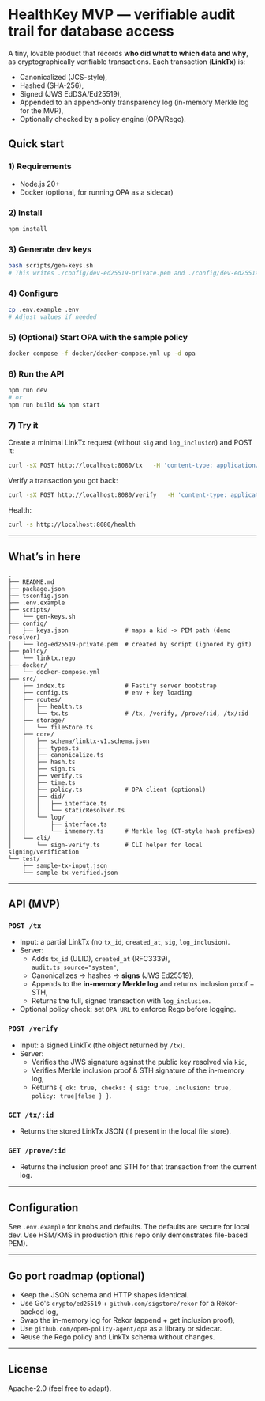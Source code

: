 # HealthKey MVP — verifiable audit trail for database access

A tiny, lovable product that records **who did what to which data and why**, as cryptographically verifiable transactions.
Each transaction (**LinkTx**) is:
- Canonicalized (JCS-style),
- Hashed (SHA-256),
- Signed (JWS EdDSA/Ed25519),
- Appended to an append-only transparency log (in-memory Merkle log for the MVP),
- Optionally checked by a policy engine (OPA/Rego).


## Quick start

### 1) Requirements
- Node.js 20+
- Docker (optional, for running OPA as a sidecar)

### 2) Install
```bash
npm install
```

### 3) Generate dev keys
```bash
bash scripts/gen-keys.sh
# This writes ./config/dev-ed25519-private.pem and ./config/dev-ed25519-public.pem
```

### 4) Configure
```bash
cp .env.example .env
# Adjust values if needed
```

### 5) (Optional) Start OPA with the sample policy
```bash
docker compose -f docker/docker-compose.yml up -d opa
```

### 6) Run the API
```bash
npm run dev
# or
npm run build && npm start
```

### 7) Try it

Create a minimal LinkTx request (without `sig` and `log_inclusion`) and POST it:

```bash
curl -sX POST http://localhost:8080/tx   -H 'content-type: application/json'   -d @test/sample-tx-input.json | jq .
```

Verify a transaction you got back:
```bash
curl -sX POST http://localhost:8080/verify   -H 'content-type: application/json'   -d @test/sample-tx-verified.json | jq .
```

Health:
```bash
curl -s http://localhost:8080/health
```

---

## What’s in here

```
.
├── README.md
├── package.json
├── tsconfig.json
├── .env.example
├── scripts/
│   └── gen-keys.sh
├── config/
│   ├── keys.json                # maps a kid -> PEM path (demo resolver)
│   └── log-ed25519-private.pem  # created by script (ignored by git)
├── policy/
│   └── linktx.rego
├── docker/
│   └── docker-compose.yml
├── src/
│   ├── index.ts                 # Fastify server bootstrap
│   ├── config.ts                # env + key loading
│   ├── routes/
│   │   ├── health.ts
│   │   └── tx.ts                # /tx, /verify, /prove/:id, /tx/:id
│   ├── storage/
│   │   └── fileStore.ts
│   ├── core/
│   │   ├── schema/linktx-v1.schema.json
│   │   ├── types.ts
│   │   ├── canonicalize.ts
│   │   ├── hash.ts
│   │   ├── sign.ts
│   │   ├── verify.ts
│   │   ├── time.ts
│   │   ├── policy.ts            # OPA client (optional)
│   │   ├── did/
│   │   │   ├── interface.ts
│   │   │   └── staticResolver.ts
│   │   └── log/
│   │       ├── interface.ts
│   │       └── inmemory.ts      # Merkle log (CT-style hash prefixes)
│   └── cli/
│       └── sign-verify.ts       # CLI helper for local signing/verification
└── test/
    ├── sample-tx-input.json
    └── sample-tx-verified.json
```

---

## API (MVP)

### `POST /tx`
- Input: a partial LinkTx (no `tx_id`, `created_at`, `sig`, `log_inclusion`).
- Server:
  - Adds `tx_id` (ULID), `created_at` (RFC3339), `audit.ts_source="system"`,
  - Canonicalizes → hashes → **signs** (JWS Ed25519),
  - Appends to the **in-memory Merkle log** and returns inclusion proof + STH,
  - Returns the full, signed transaction with `log_inclusion`.
- Optional policy check: set `OPA_URL` to enforce Rego before logging.

### `POST /verify`
- Input: a signed LinkTx (the object returned by `/tx`).
- Server:
  - Verifies the JWS signature against the public key resolved via `kid`,
  - Verifies Merkle inclusion proof & STH signature of the in-memory log,
  - Returns `{ ok: true, checks: { sig: true, inclusion: true, policy: true|false } }`.

### `GET /tx/:id`
- Returns the stored LinkTx JSON (if present in the local file store).

### `GET /prove/:id`
- Returns the inclusion proof and STH for that transaction from the current log.

---

## Configuration

See `.env.example` for knobs and defaults. The defaults are secure for local dev. Use HSM/KMS in production (this repo only demonstrates file-based PEM).

---

## Go port roadmap (optional)

- Keep the JSON schema and HTTP shapes identical.
- Use Go's `crypto/ed25519` + `github.com/sigstore/rekor` for a Rekor-backed log,
- Swap the in-memory log for Rekor (append + get inclusion proof),
- Use `github.com/open-policy-agent/opa` as a library or sidecar.
- Reuse the Rego policy and LinkTx schema without changes.

---

## License

Apache-2.0 (feel free to adapt).
